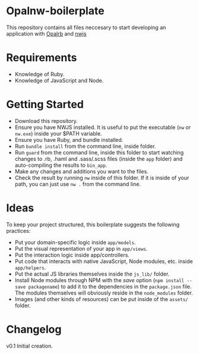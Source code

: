 Opalnw-boilerplate
==================


This repository contains all files neccesary to start developing an application with [Opalrb](http://opalrb.org/) and [nwjs](http://nwjs.io/)


Requirements
============

 - Knowledge of Ruby.
 - Knowledge of JavaScript and Node.


Getting Started
===============
 - Download this repository.
 - Ensure you have NWJS installed. It is useful to put the executable (`nw` or `nw.exe`) inside your $PATH variable.
 - Ensure you have Ruby, and bundle installed.
 - Run `bundle install` from the command line, inside folder.
 - Run `guard` from the command line, inside this folder to start watching changes to .rb, .haml and .sass/.scss files (inside the `app` folder) and auto-compiling the results to `bin_app`.
 - Make any changes and additions you want to the files.
 - Check the result by running `nw` inside of this folder. If it is inside of your path, you can just use `nw .` from the command line.



 Ideas
 =====
 To keep your project structured, this boilerplate suggests the following practices: 

  - Put your domain-specific logic inside `app/models`.
  - Put the visual representation of your app in `app/views`.
  - Put the interaction logic inside app/controllers.
  - Put code that interacts with native JavaScript, Node modules, etc. inside `app/helpers`.
  - Put the actual JS libraries themselves inside the `js_lib/` folder.
  - Install Node modules through NPM with the *save* option (`npm install --save packagename`) to add it to the dependencies in the `package.json` file. The modules themselves will obviously reside in the `node_modules` folder.
  - Images (and other kinds of resources) can be put inside of the `assets/` folder.





Changelog
=========

v0.1 Initial creation.